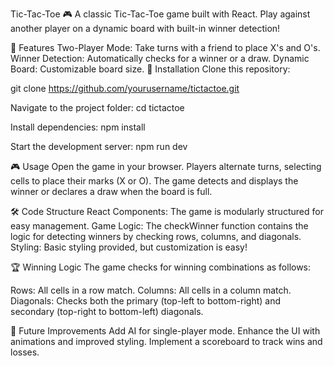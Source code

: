 Tic-Tac-Toe 🎮
A classic Tic-Tac-Toe game built with React. Play against another player on a dynamic board with built-in winner detection!

🎯 Features
Two-Player Mode: 
Take turns with a friend to place X's and O's.
Winner Detection: Automatically checks for a winner or a draw.
Dynamic Board: Customizable board size.
🚀 Installation
Clone this repository:


git clone https://github.com/yourusername/tictactoe.git

Navigate to the project folder:
cd tictactoe

Install dependencies:
npm install

Start the development server:
npm run dev


🎮 Usage
Open the game in your browser.
Players alternate turns, selecting cells to place their marks (X or O).
The game detects and displays the winner or declares a draw when the board is full.

🛠️ Code Structure
React Components: The game is modularly structured for easy management.
Game Logic: The checkWinner function contains the logic for detecting winners by checking rows, columns, and diagonals.
Styling: Basic styling provided, but customization is easy!

🏆 Winning Logic
The game checks for winning combinations as follows:

Rows: All cells in a row match.
Columns: All cells in a column match.
Diagonals: Checks both the primary (top-left to bottom-right) and secondary (top-right to bottom-left) diagonals.

🌱 Future Improvements
Add AI for single-player mode.
Enhance the UI with animations and improved styling.
Implement a scoreboard to track wins and losses.
